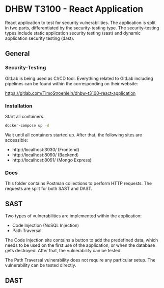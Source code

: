 # DHBW T3100 - React Application
React application to test for security vulnerabilities. The application is split in two parts, differentiated by the security-testing type. The security-testing types include static application security testing (sast) and dynamic application security testing (dast).

## General

### Security-Testing
GitLab is being used as CI/CD tool. Everything related to GitLab including pipelines can be found within the corresponding on their website:

https://gitlab.com/TimoStroehlein/dhbw-t3100-react-application

### Installation
Start all containers.
```bash
docker-compose up -d
```
Wait until all containers started up. After that, the following sites are accessible:

* http://localhost:3030/ (Frontend)
* http://localhost:8090/ (Backend)
* http://localhost:8091/ (Mongo Express)

### Docs
This folder contains Postman collections to perform HTTP requests. The requests are split for both SAST and DAST.

## SAST
Two types of vulnerabilities are implemented within the application:

* Code Injection (NoSQL Injection)
* Path Traversal

The Code Injection site contains a button to add the predefined data, which needs to be used on the first use of the application, or when the database gets destroyed. After that, the vulnerability can be tested.

The Path Traversal vulnerability does not require any particular setup. The vulnerability can be tested directly. 

## DAST
